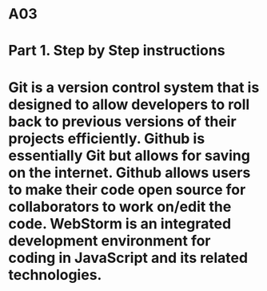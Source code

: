 # A03
# **Part 1. Step by Step instructions**
# Git is a version control system that is designed to allow developers to roll back to previous versions of their projects efficiently. Github is essentially Git but allows for saving on the internet. Github allows users to make their code open source for collaborators to work on/edit the code. WebStorm is an integrated development environment for coding in JavaScript and its related technologies.

